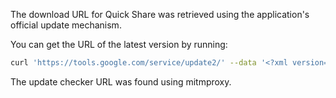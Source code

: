 The download URL for Quick Share was retrieved using the application's official update mechanism.

You can get the URL of the latest version by running:

```bash
curl 'https://tools.google.com/service/update2/' --data '<?xml version="1.0" encoding="UTF-8"?><request><os platform="win" version="10.0.22000.978" sp="" arch="x64"/><app appid="{232066FE-FF4D-4C25-83B4-3F8747CF7E3A}" version="" nextversion="" lang="en"><updatecheck/></app></request>'
```

The update checker URL was found using mitmproxy.
